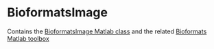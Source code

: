 # BioformatsImage
 Contains the [BioformatsImage Matlab class](https://github.com/Biofrontiers-ALMC/bioformats-matlab) and the related [Bioformats Matlab toolbox](https://docs.openmicroscopy.org/bio-formats/6.1.0/users/matlab/index.html)
 